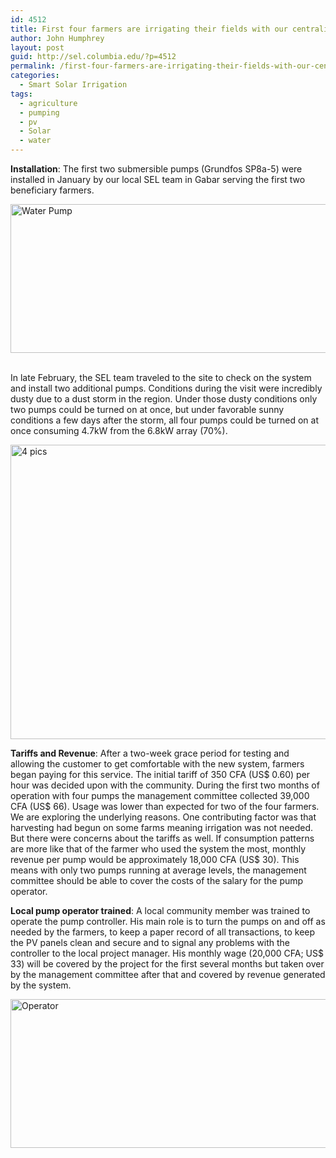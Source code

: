 ```yaml
---
id: 4512
title: First four farmers are irrigating their fields with our centralized solar array.
author: John Humphrey
layout: post
guid: http://sel.columbia.edu/?p=4512
permalink: /first-four-farmers-are-irrigating-their-fields-with-our-centralized-solar-array/
categories:
  - Smart Solar Irrigation
tags:
  - agriculture
  - pumping
  - pv
  - Solar
  - water
---
```

**Installation**: The first two submersible pumps (Grundfos SP8a-5) were installed in January by our local SEL team in Gabar serving the first two beneficiary farmers. &nbsp; 

<img class="alignnone size-large wp-image-4513" src="http://sel.columbia.edu/wp-content/uploads/2015/05/Screenshot-2015-05-28-14.20.48-700x238.png" alt="Water Pump" width="700" height="238" /> &nbsp; 

In late February, the SEL team traveled to the site to check on the system and install two additional pumps. Conditions during the visit were incredibly dusty due to a dust storm in the region. Under those dusty conditions only two pumps could be turned on at once, but under favorable sunny conditions a few days after the storm, all four pumps could be turned on at once consuming 4.7kW from the 6.8kW array (70%). &nbsp; 

<img class="alignnone size-large wp-image-4514" src="http://sel.columbia.edu/wp-content/uploads/2015/05/Screenshot-2015-05-28-14.21.30-700x471.png" alt="4 pics" width="700" height="471" /> 

**Tariffs and Revenue**: After a two-week grace period for testing and allowing the customer to get comfortable with the new system, farmers began paying for this service. The initial tariff of 350 CFA (US$ 0.60) per hour was decided upon with the community. During the first two months of operation with four pumps the management committee collected 39,000 CFA (US$ 66). Usage was lower than expected for two of the four farmers. We are exploring the underlying reasons. One contributing factor was that harvesting had begun on some farms meaning irrigation was not needed. But there were concerns about the tariffs as well. If consumption patterns are more like that of the farmer who used the system the most, monthly revenue per pump would be approximately 18,000 CFA (US$ 30). This means with only two pumps running at average levels, the management committee should be able to cover the costs of the salary for the pump operator. &nbsp; 

**Local pump operator trained**: A local community member was trained to operate the pump controller. His main role is to turn the pumps on and off as needed by the farmers, to keep a paper record of all transactions, to keep the PV panels clean and secure and to signal any problems with the controller to the local project manager. His monthly wage (20,000 CFA; US$ 33) will be covered by the project for the first several months but taken over by the management committee after that and covered by revenue generated by the system. &nbsp; 

<img class="alignnone size-large wp-image-4515" src="http://sel.columbia.edu/wp-content/uploads/2015/05/Screenshot-2015-05-28-14.22.08-700x238.png" alt="Operator" width="700" height="238" />